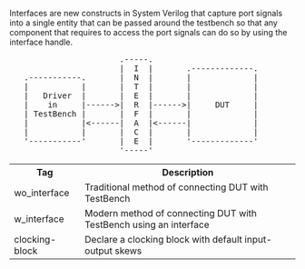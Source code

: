 <p>Interfaces are new constructs in System Verilog that capture port signals into a single entity that can be passed around the testbench so that any component that requires to access the port signals can do so by using the interface handle. </p>

<pre>
                       .-----.       
                       |  I  |       .-------------.
   .-----------.       |  N  |       |             |
   |           |       |  T  |       |             |
   |   Driver  |       |  E  |       |             |
   |    in     |------>|  R  |------>|     DUT     |     
   | TestBench |       |  F  |       |             |
   |           |<------|  A  |<------|             |
   |           |       |  C  |       |             |
   '-----------'       |  E  |       '-------------'
                       '-----'
</pre>


<table>
  <tr>
    <th>Tag</th>
    <th>Description</th>
  </tr>
  
  <tr>
    <td>wo_interface</td>
    <td>Traditional method of connecting DUT with TestBench</td>
  </tr>
  
  <tr>
    <td>w_interface</td>
    <td>Modern method of connecting DUT with TestBench using an interface</td>
  </tr>
  
  <tr>
    <td>clocking-block</td>
    <td>Declare a clocking block with default input-output skews</td>
  </tr>
    
</table>
